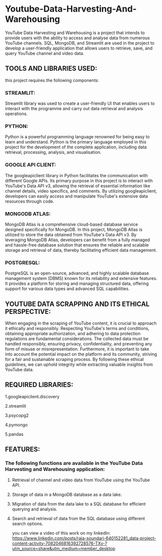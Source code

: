 # Youtube-Data-Harvesting-And-Warehousing
YouTube Data Harvesting and Warehousing is a project that intends to provide users with the ability to access and analyse data from numerous YouTube channels. SQL, MongoDB, and Streamlit are used in the project to develop a user-friendly application that allows users to retrieve, save, and query YouTube channel and video data.
## TOOLS AND LIBRARIES USED:
this project requires the following components:

### STREAMLIT:

Streamlit library was used to create a user-friendly UI that enables users to interact with the programme and carry out data retrieval and analysis operations.

### PYTHON:

Python is a powerful programming language renowned for being easy to learn and understand. Python is the primary language employed in this project for the development of the complete application, including data retrieval, processing, analysis, and visualisation.

### GOOGLE API CLIENT:

The googleapiclient library in Python facilitates the communication with different Google APIs. Its primary purpose in this project is to interact with YouTube's Data API v3, allowing the retrieval of essential information like channel details, video specifics, and comments. By utilizing googleapiclient, developers can easily access and manipulate YouTube's extensive data resources through code.

### MONGODB ATLAS:

MongoDB Atlas is a comprehensive cloud-based database service designed specifically for MongoDB. In this project, MongoDB Atlas is utilized to store the data obtained from YouTube's Data API v3. By leveraging MongoDB Atlas, developers can benefit from a fully managed and hassle-free database solution that ensures the reliable and scalable storage and retrieval of data, thereby facilitating efficient data management.


### POSTGRESQL:

PostgreSQL is an open-source, advanced, and highly scalable database management system (DBMS) known for its reliability and extensive features. It provides a platform for storing and managing structured data, offering support for various data types and advanced SQL capabilities.

## YOUTUBE DATA SCRAPPING AND ITS ETHICAL PERSPECTIVE:

When engaging in the scraping of YouTube content, it is crucial to approach it ethically and responsibly. Respecting YouTube's terms and conditions, obtaining appropriate authorization, and adhering to data protection regulations are fundamental considerations. The collected data must be handled responsibly, ensuring privacy, confidentiality, and preventing any form of misuse or misrepresentation. Furthermore, it is important to take into account the potential impact on the platform and its community, striving for a fair and sustainable scraping process. By following these ethical guidelines, we can uphold integrity while extracting valuable insights from YouTube data.

## REQUIRED LIBRARIES:

1.googleapiclient.discovery

2.streamlit

3.psycopg2

4.pymongo

5.pandas

## FEATURES:

### The following functions are available in the YouTube Data Harvesting and Warehousing application:

1. Retrieval of channel and video data from YouTube using the YouTube API.

2. Storage of data in a MongoDB database as a data lake.

3. Migration of data from the data lake to a SQL database for efficient querying and analysis.

4. Search and retrieval of data from the SQL database using different search options.


   you can view a video of this work on my linkedIn: https://www.linkedin.com/posts/raja-soundari-640152281_data-project-content-activity-7082046816392728576-TXv-?utm_source=share&utm_medium=member_desktop

